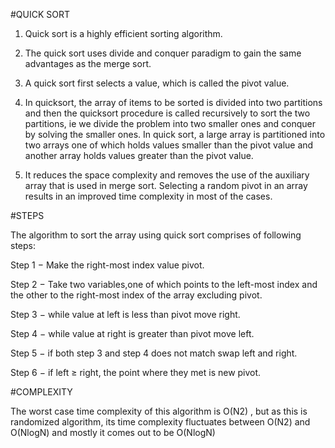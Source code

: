 #QUICK SORT

1. Quick sort is a highly efficient sorting algorithm.

2. The quick sort uses divide and conquer paradigm to gain the same advantages as the merge sort.

3. A quick sort first selects a value, which is called the pivot value.

4. In quicksort, the array of items to be sorted is divided into two partitions and then the quicksort procedure is called recursively to sort the two partitions, ie we divide the problem into two smaller ones and conquer by solving the smaller ones. In quick sort, a large array is partitioned into two arrays one of which holds values smaller than the pivot value and another array holds values greater than the pivot value.

5. It reduces the space complexity and removes the use of the auxiliary array that is used in merge sort. Selecting a random pivot in an array results in an improved time complexity in most of the cases.
 
#STEPS
 
The algorithm to sort the array using quick sort comprises of following steps:

Step 1 − Make the right-most index value pivot.

Step 2 − Take two variables,one of which points to the left-most index and the other to the right-most index of the array excluding pivot.

Step 3 − while value at left is less than pivot move right.

Step 4 − while value at right is greater than pivot move left.

Step 5 − if both step 3 and step 4 does not match swap left and right.

Step 6 − if left ≥ right, the point where they met is new pivot.

#COMPLEXITY

The worst case time complexity of this algorithm is O(N2) , but as this is randomized algorithm, its time complexity fluctuates between O(N2) and O(NlogN) and mostly it comes out to be O(NlogN)
